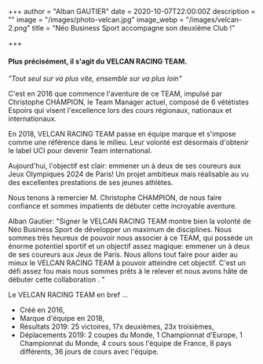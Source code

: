 +++
author = "Alban GAUTIER"
date = 2020-10-07T22:00:00Z
description = ""
image = "/images/photo-velcan.jpg"
image_webp = "/images/velcan-2.png"
title = "Néo Business Sport accompagne son deuxième Club !"

+++
#### Plus précisément, il s'agit du VELCAN RACING TEAM.

_"Tout seul sur va plus vite, ensemble sur va plus loin"_

C'est en 2016 que commence l'aventure de ce TEAM, impulsé par Christophe CHAMPION, le Team Manager actuel, composé de 6 vététistes Espoirs qui visent l'excellence lors des cours régionaux, nationaux et internationaux.

En 2018, VELCAN RACING TEAM passe en équipe marque et s'impose comme une référence dans le milieu. Leur volonté est désormais d'obtenir le label UCI pour devenir Team international.

Aujourd'hui, l'objectif est clair: emmener un à deux de ses coureurs aux Jeux Olympiques 2024 de Paris! Un projet ambitieux mais réalisable au vu des excellentes prestations de ses jeunes athlètes.

Nous tenons à remercier M. Christophe CHAMPION, de nous faire confiance et sommes impatients de débuter cette incroyable aventure.

Alban Gautier: "Signer le VELCAN RACING TEAM montre bien la volonté de Néo Business Sport de développer un maximum de disciplines. Nous sommes très heureux de pouvoir nous associer à ce TEAM, qui possède un énorme potentiel sportif et un objectif assez magique: emmener un à deux de ses coureurs aux Jeux de Paris. Nous allons tout faire pour aider au mieux le VELCAN RACING TEAM à pouvoir atteindre cet objectif. C'est un défi assez fou mais nous sommes prêts à le relever et nous avons hâte de débuter cette collaboration . "

Le VELCAN RACING TEAM en bref ...

* Créé en 2016,
* Marque d'équipe en 2018,
* Résultats 2019: 25 victoires, 17x deuxièmes, 23x troisièmes,
* Déplacements 2019: 2 coupes du Monde, 1 Championnat d'Europe, 1 Championnat du Monde, 4 cours sous l'équipe de France, 8 pays différents, 36 jours de cours avec l'équipe.